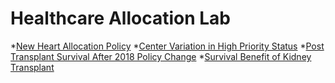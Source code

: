 # Healthcare Allocation Lab


<!-- [project-a]: (https://github.com/Healthcare-Allocation-Lab/mixed_effects_survival_benefit_heart_tx) -->
*[New Heart Allocation Policy](https://github.com/Healthcare-Allocation-Lab/new_heart_allocation_policy)
*[Center Variation in High Priority Status](https://github.com/Healthcare-Allocation-Lab/geo_var_heart_tx_list_)
*[Post Transplant Survival After 2018 Policy Change](https://github.com/Healthcare-Allocation-Lab/post_transplant_survival_new_policy)
*[Survival Benefit of Kidney Transplant](https://github.com/Healthcare-Allocation-Lab/survival_benefit_kidney)

<!--

**Here are some ideas to get you started:**

🙋‍♀️ A short introduction - what is your organization all about?
🌈 Contribution guidelines - how can the community get involved?
👩‍💻 Useful resources - where can the community find your docs? Is there anything else the community should know?
🍿 Fun facts - what does your team eat for breakfast?
🧙 Remember, you can do mighty things with the power of [Markdown](https://docs.github.com/github/writing-on-github/getting-started-with-writing-and-formatting-on-github/basic-writing-and-formatting-syntax)
-->
